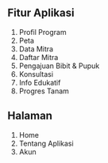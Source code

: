 ## Fitur Aplikasi

1.  Profil Program
2.  Peta
3.  Data Mitra
4.  Daftar Mitra
5.  Pengajuan Bibit & Pupuk
6.  Konsultasi
7.  Info Edukatif
8.  Progres Tanam

## Halaman

1.  Home
2.  Tentang Aplikasi
3.  Akun
